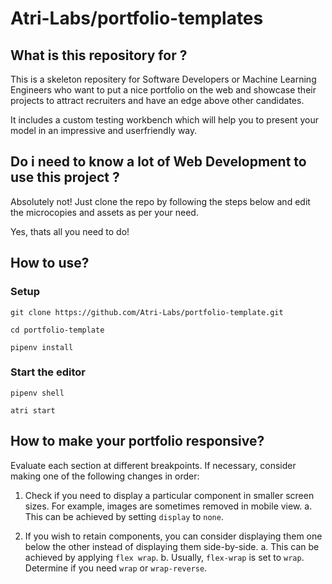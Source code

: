 # Atri-Labs/portfolio-templates

## What is this repository for ?

This is a skeleton repositery for Software Developers or Machine Learning Engineers who want to put a nice portfolio on the web and showcase their projects to attract recruiters and have an edge above other candidates. 

It includes a custom testing workbench which will help you to present your model in an impressive and userfriendly way. 

## Do i need to know a lot of Web Development to use this project ?

Absolutely not! Just clone the repo by following the steps below and edit the microcopies and assets as per your need. 

Yes, thats all you need to do!

## How to use?

### Setup

```shell
git clone https://github.com/Atri-Labs/portfolio-template.git

cd portfolio-template

pipenv install
```

### Start the editor

```shell
pipenv shell

atri start
```

## How to make your portfolio responsive?

Evaluate each section at different breakpoints. If necessary, consider making one of the following changes in order:

1. Check if you need to display a particular component in smaller screen sizes. For example, images are sometimes removed in mobile view.
   a. This can be achieved by setting `display` to `none`.

2. If you wish to retain components, you can consider displaying them one below the other instead of displaying them side-by-side.
   a. This can be achieved by applying `flex wrap`.
   b. Usually, `flex-wrap` is set to `wrap`. Determine if you need `wrap` or `wrap-reverse`.